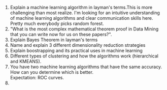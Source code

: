 1. Explain a machine learning algorithm in layman's terms.This is more challenging than most realize. I'm looking for an intuitive understanding of machine learning algorithms and clear communication skills here. Pretty much everybody picks random forest.
2. "What is the most complex mathematical theorem proof in Data Mining that you can write now for us on these papers?".
3. Explain Bayes Theorem in layman's terms
4. Name and explain 3 different dimensionality reduction strategies
5. Explain boostrapping and its practical uses in machine learning
6. Different types of clustering and how the algorithms work (hierarchical and KMEANS). 
7. You have two machine learning algorithms that have the same accuracy. How can you determine which is better. 
<br> Expectation: ROC curves. 
8. 
